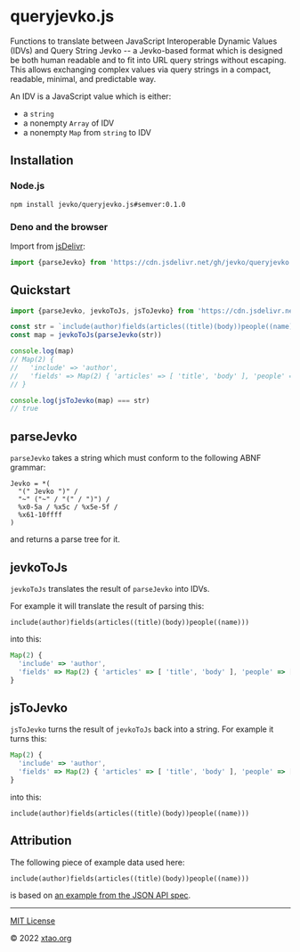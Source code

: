 # queryjevko.js

Functions to translate between JavaScript Interoperable Dynamic Values (IDVs) and Query String Jevko -- a Jevko-based format which is designed be both human readable and to fit into URL query strings without escaping. This allows exchanging complex values via query strings in a compact, readable, minimal, and predictable way.

An IDV is a JavaScript value which is either:

* a `string`
* a nonempty `Array` of IDV
* a nonempty `Map` from `string` to IDV

## Installation

### Node.js

```
npm install jevko/queryjevko.js#semver:0.1.0
```

### Deno and the browser

Import from [jsDelivr](https://www.jsdelivr.com/):

```js
import {parseJevko} from 'https://cdn.jsdelivr.net/gh/jevko/queryjevko.j@v0.1.0/mod.js'
```

## Quickstart

```js
import {parseJevko, jevkoToJs, jsToJevko} from 'https://cdn.jsdelivr.net/gh/jevko/queryjevko.js@v0.1.0/mod.js'

const str = `include(author)fields(articles((title)(body))people((name)))`
const map = jevkoToJs(parseJevko(str))

console.log(map) 
// Map(2) {
//   'include' => 'author',
//   'fields' => Map(2) { 'articles' => [ 'title', 'body' ], 'people' => [ 'name' ] }
// }

console.log(jsToJevko(map) === str) 
// true
```

## parseJevko

`parseJevko` takes a string which must conform to the following ABNF grammar:

```abnf
Jevko = *(
  "(" Jevko ")" / 
  "~" ("~" / "(" / ")") / 
  %x0-5a / %x5c / %x5e-5f / 
  %x61-10ffff
)
```

and returns a parse tree for it.

## jevkoToJs

`jevkoToJs` translates the result of `parseJevko` into IDVs.

For example it will translate the result of parsing this:

```
include(author)fields(articles((title)(body))people((name)))
```

into this:

```js
Map(2) {
  'include' => 'author',
  'fields' => Map(2) { 'articles' => [ 'title', 'body' ], 'people' => [ 'name' ] }
}
```

## jsToJevko

`jsToJevko` turns the result of `jevkoToJs` back into a string. For example it turns this:

```js
Map(2) {
  'include' => 'author',
  'fields' => Map(2) { 'articles' => [ 'title', 'body' ], 'people' => [ 'name' ] }
}
```

into this:

```
include(author)fields(articles((title)(body))people((name)))
```

## Attribution

The following piece of example data used here:

```
include(author)fields(articles((title)(body))people((name)))
```

is based on [an example from the JSON API spec](https://jsonapi.org/format/#fetching-sparse-fieldsets).

***

[MIT License](LICENSE)

© 2022 [xtao.org](https://xtao.org)

